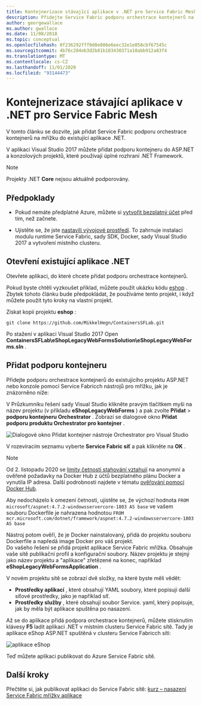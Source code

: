 ```yaml
---
title: Kontejnerizace stávající aplikace v .NET pro Service Fabric Mesh
description: Přidejte Service Fabric podporu orchestrace kontejnerů na mřížku pro projekty ASP.NET a konzolu, které používají úplné rozhraní .NET Framework.
author: georgewallace
ms.author: gwallace
ms.date: 11/08/2018
ms.topic: conceptual
ms.openlocfilehash: 0f236292fff0d0e806e6eec32e1e058cbf67545c
ms.sourcegitcommit: 4b76c284eb3d2b81b103430371a10abb912a83f4
ms.translationtype: MT
ms.contentlocale: cs-CZ
ms.lasthandoff: 11/01/2020
ms.locfileid: "93144473"
---
```

# <a name="containerize-an-existing-net-app-for-service-fabric-mesh"></a>Kontejnerizace stávající aplikace v .NET pro Service Fabric Mesh

V tomto článku se dozvíte, jak přidat Service Fabric podporu orchestrace kontejnerů na mřížku do existující aplikace .NET.

V aplikaci Visual Studio 2017 můžete přidat podporu kontejneru do ASP.NET a konzolových projektů, které používají úplné rozhraní .NET Framework.

> [!NOTE]
> Projekty .NET **Core** nejsou aktuálně podporovány.

## <a name="prerequisites"></a>Předpoklady

* Pokud nemáte předplatné Azure, můžete si [vytvořit bezplatný účet](https://azure.microsoft.com/free/?WT.mc_id=A261C142F) před tím, než začnete.

* Ujistěte se, že jste [nastavili vývojové prostředí](service-fabric-mesh-howto-setup-developer-environment-sdk.md). To zahrnuje instalaci modulu runtime Service Fabric, sady SDK, Docker, sady Visual Studio 2017 a vytvoření místního clusteru.

## <a name="open-an-existing-net-app"></a>Otevření existující aplikace .NET

Otevřete aplikaci, do které chcete přidat podporu orchestrace kontejnerů.

Pokud byste chtěli vyzkoušet příklad, můžete použít ukázku kódu [eshop](https://github.com/MikkelHegn/ContainersSFLab) . Zbytek tohoto článku bude předpokládat, že používáme tento projekt, i když můžete použít tyto kroky na vlastní projekt.

Získat kopii projektu **eshop** :

```git
git clone https://github.com/MikkelHegn/ContainersSFLab.git
```

Po stažení v aplikaci Visual Studio 2017 Open **ContainersSFLab\eShopLegacyWebFormsSolution\eShopLegacyWebForms.sln** .

## <a name="add-container-support"></a>Přidat podporu kontejneru
 
Přidejte podporu orchestrace kontejnerů do existujícího projektu ASP.NET nebo konzole pomocí Service Fabricch nástrojů pro mřížku, jak je znázorněno níže:

V Průzkumníku řešení sady Visual Studio klikněte pravým tlačítkem myši na název projektu (v příkladu **eShopLegacyWebForms** ) a pak zvolte **Přidat**  >  **podporu kontejneru Orchestrator** .
Zobrazí se dialogové okno **Přidat podporu produktu Orchestrator pro kontejner** .

![Dialogové okno Přidat kontejner nástroje Orchestrator pro Visual Studio](./media/service-fabric-mesh-howto-containerize-vs/add-container-orchestration-support.png)

V rozevíracím seznamu vyberte **Service Fabric síť** a pak klikněte na **OK** .


>[!NOTE]
> Od 2. listopadu 2020 se [limity četnosti stahování vztahují](https://docs.docker.com/docker-hub/download-rate-limit/) na anonymní a ověřené požadavky na Docker Hub z účtů bezplatného plánu Docker a vynutila IP adresa. Další podrobnosti najdete v tématu [ověřování pomocí Docker Hub](https://docs.microsoft.com/azure/container-registry/buffer-gate-public-content#authenticate-with-docker-hub).
>
> Aby nedocházelo k omezení četnosti, ujistěte se, že výchozí hodnota `FROM microsoft/aspnet:4.7.2-windowsservercore-1803 AS base` ve vašem souboru Dockerfile je nahrazena hodnotou `FROM mcr.microsoft.com/dotnet/framework/aspnet:4.7.2-windowsservercore-1803 AS base`

Nástroj potom ověří, že je Docker nainstalovaný, přidá do projektu souboru Dockerfile a napředá image Docker pro váš projekt.  
Do vašeho řešení se přidá projekt aplikace Service Fabric mřížka. Obsahuje vaše sítě publikační profil a konfigurační soubory. Název projektu je stejný jako název projektu a "aplikace" zřetězené na konec, například **eShopLegacyWebFormsApplication** . 

V novém projektu sítě se zobrazí dvě složky, na které byste měli vědět:
- **Prostředky aplikací** , které obsahují YAML soubory, které popisují další síťové prostředky, jako je například síť.
- **Prostředky služby** , které obsahují soubor Service. yaml, který popisuje, jak by měla být aplikace spuštěna po nasazení.

Až se do aplikace přidá podpora orchestrace kontejnerů, můžete stisknutím klávesy **F5** ladit aplikaci .NET v místním clusteru Service Fabric sítě. Tady je aplikace eShop ASP.NET spuštěná v clusteru Service Fabricch sítí: 

![aplikace eShop](./media/service-fabric-mesh-howto-containerize-vs/eshop-running.png)

Teď můžete aplikaci publikovat do Azure Service Fabric sítě.

## <a name="next-steps"></a>Další kroky

Přečtěte si, jak publikovat aplikaci do Service Fabric sítě: [kurz – nasazení Service Fabric mřížky aplikace](service-fabric-mesh-tutorial-deploy-service-fabric-mesh-app.md)